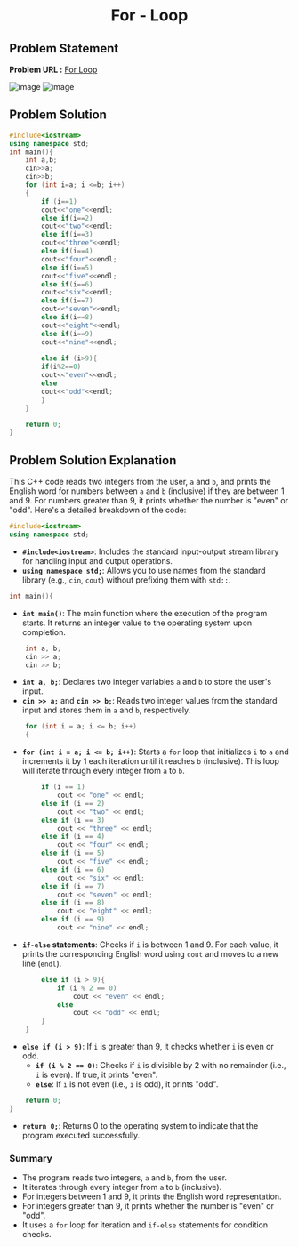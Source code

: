 <h1 align='center'>For - Loop</h1>

## Problem Statement

**Problem URL :** [For Loop](https://www.hackerrank.com/challenges/c-tutorial-for-loop?isFullScreen=true)

![image](https://github.com/user-attachments/assets/5f63bf7e-92bb-4a70-b671-ebe65c2f5b62)
![image](https://github.com/user-attachments/assets/555560f8-04a4-4551-b369-63f2b1efd6fb)


## Problem Solution
```cpp
#include<iostream>
using namespace std;
int main(){
    int a,b;
    cin>>a;
    cin>>b;
    for (int i=a; i <=b; i++)
    {
        if (i==1)
        cout<<"one"<<endl;
        else if(i==2)
        cout<<"two"<<endl;
        else if(i==3)
        cout<<"three"<<endl;
        else if(i==4)
        cout<<"four"<<endl;
        else if(i==5)
        cout<<"five"<<endl;
        else if(i==6)
        cout<<"six"<<endl;
        else if(i==7)
        cout<<"seven"<<endl;
        else if(i==8)
        cout<<"eight"<<endl;
        else if(i==9)
        cout<<"nine"<<endl;
        
        else if (i>9){
        if(i%2==0)
        cout<<"even"<<endl;
        else 
        cout<<"odd"<<endl;
        }
    }

    return 0;
}
```

## Problem Solution Explanation
This C++ code reads two integers from the user, `a` and `b`, and prints the English word for numbers between `a` and `b` (inclusive) if they are between 1 and 9. For numbers greater than 9, it prints whether the number is "even" or "odd". Here's a detailed breakdown of the code:

```cpp
#include<iostream>
using namespace std;
```
- **`#include<iostream>`**: Includes the standard input-output stream library for handling input and output operations.
- **`using namespace std;`**: Allows you to use names from the standard library (e.g., `cin`, `cout`) without prefixing them with `std::`.

```cpp
int main(){
```
- **`int main()`**: The main function where the execution of the program starts. It returns an integer value to the operating system upon completion.

```cpp
    int a, b;
    cin >> a;
    cin >> b;
```
- **`int a, b;`**: Declares two integer variables `a` and `b` to store the user's input.
- **`cin >> a;`** and **`cin >> b;`**: Reads two integer values from the standard input and stores them in `a` and `b`, respectively.

```cpp
    for (int i = a; i <= b; i++)
    {
```
- **`for (int i = a; i <= b; i++)`**: Starts a `for` loop that initializes `i` to `a` and increments it by 1 each iteration until it reaches `b` (inclusive). This loop will iterate through every integer from `a` to `b`.

```cpp
        if (i == 1)
            cout << "one" << endl;
        else if (i == 2)
            cout << "two" << endl;
        else if (i == 3)
            cout << "three" << endl;
        else if (i == 4)
            cout << "four" << endl;
        else if (i == 5)
            cout << "five" << endl;
        else if (i == 6)
            cout << "six" << endl;
        else if (i == 7)
            cout << "seven" << endl;
        else if (i == 8)
            cout << "eight" << endl;
        else if (i == 9)
            cout << "nine" << endl;
```
- **`if-else` statements**: Checks if `i` is between 1 and 9. For each value, it prints the corresponding English word using `cout` and moves to a new line (`endl`).

```cpp
        else if (i > 9){
            if (i % 2 == 0)
                cout << "even" << endl;
            else 
                cout << "odd" << endl;
        }
    }
```
- **`else if (i > 9)`**: If `i` is greater than 9, it checks whether `i` is even or odd.
  - **`if (i % 2 == 0)`**: Checks if `i` is divisible by 2 with no remainder (i.e., `i` is even). If true, it prints "even".
  - **`else`**: If `i` is not even (i.e., `i` is odd), it prints "odd".

```cpp
    return 0;
}
```
- **`return 0;`**: Returns 0 to the operating system to indicate that the program executed successfully.

### Summary
- The program reads two integers, `a` and `b`, from the user.
- It iterates through every integer from `a` to `b` (inclusive).
- For integers between 1 and 9, it prints the English word representation.
- For integers greater than 9, it prints whether the number is "even" or "odd".
- It uses a `for` loop for iteration and `if-else` statements for condition checks.
